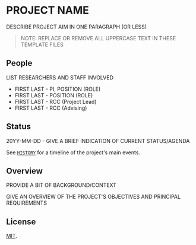 # PROJECT NAME

DESCRIBE PROJECT AIM IN ONE PARAGRAPH (OR LESS)

> NOTE: REPLACE OR REMOVE ALL UPPERCASE TEXT IN THESE TEMPLATE FILES


## People

LIST RESEARCHERS AND STAFF INVOLVED

* FIRST LAST - PI, POSITION (ROLE)
* FIRST LAST - POSITION (ROLE)
* FIRST LAST - RCC (Project Lead)
* FIRST LAST - RCC (Advising)


## Status

20YY-MM-DD - GIVE A BRIEF INDICATION OF CURRENT STATUS/AGENDA

See [`HISTORY`](HISTORY.md) for a timeline of the project's main events.


## Overview

PROVIDE A BIT OF BACKGROUND/CONTEXT

GIVE AN OVERVIEW OF THE PROJECT'S OBJECTIVES AND PRINCIPAL REQUIREMENTS


## License

[MIT](./LICENSE).
